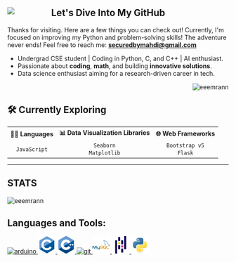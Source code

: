 ## <img align="left" src='https://media.giphy.com/media/3o6Zt6ML6BklcajjsA/giphy.gif' width="100px"> Let's Dive Into My GitHub
Thanks for visiting. Here are a few things you can check out! Currently, I'm focused on improving my Python and problem-solving skills! The adventure never ends! Feel free to reach me: **securedbymahdi@gmail.com**
- Undergrad CSE student | Coding in Python, C, and C++ | AI enthusiast.
- Passionate about **coding**, **math**, and building **innovative solutions**.
- Data science enthusiast aiming for a research-driven career in tech.
<p align="right"> <img src="https://komarev.com/ghpvc/?username=eeemrann&label=Profile%20views&color=blue&style=flat" alt="eeemrann" /> </p>

## 🛠️ Currently Exploring

<table>
  <tr>
    <th>🧑‍💻 Languages</th>
    <th>📊 Data Visualization Libraries</th>
    <th>🌐 Web Frameworks</th>
  </tr>
  <tr>
    <td align="center"><code>JavaScript</code></td>
    <td align="center"><code>Seaborn</code><br><code>Matplotlib</code></td>
    <td align="center"><code>Bootstrap v5</code><br><code>Flask</code></td>
  </tr>
</table>


---

## STATS
<p><img align="center" src="https://github-readme-stats.vercel.app/api/top-langs?username=eeemrann&show_icons=true&locale=en&layout=compact" alt="eeemrann" /></p>

## Languages and Tools:

<p align="left"> <a href="https://www.arduino.cc/" target="_blank" rel="noreferrer"> <img src="https://cdn.worldvectorlogo.com/logos/arduino-1.svg" alt="arduino" width="40" height="40"/> </a> <a href="https://www.cprogramming.com/" target="_blank" rel="noreferrer"> <img src="https://raw.githubusercontent.com/devicons/devicon/master/icons/c/c-original.svg" alt="c" width="40" height="40"/> </a> <a href="https://www.w3schools.com/cpp/" target="_blank" rel="noreferrer"> <img src="https://raw.githubusercontent.com/devicons/devicon/master/icons/cplusplus/cplusplus-original.svg" alt="cplusplus" width="40" height="40"/> </a> <a href="https://git-scm.com/" target="_blank" rel="noreferrer"> <img src="https://www.vectorlogo.zone/logos/git-scm/git-scm-icon.svg" alt="git" width="40" height="40"/> </a> <a href="https://www.mysql.com/" target="_blank" rel="noreferrer"> <img src="https://raw.githubusercontent.com/devicons/devicon/master/icons/mysql/mysql-original-wordmark.svg" alt="mysql" width="40" height="40"/> </a> <a href="https://pandas.pydata.org/" target="_blank" rel="noreferrer"> <img src="https://raw.githubusercontent.com/devicons/devicon/2ae2a900d2f041da66e950e4d48052658d850630/icons/pandas/pandas-original.svg" alt="pandas" width="40" height="40"/> </a> <a href="https://www.python.org" target="_blank" rel="noreferrer"> <img src="https://raw.githubusercontent.com/devicons/devicon/master/icons/python/python-original.svg" alt="python" width="40" height="40"/> </a> </p>



